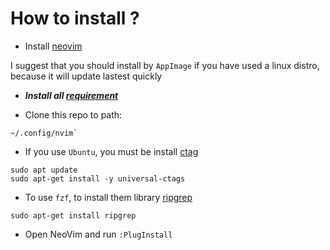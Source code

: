 # How to install ?

- Install [neovim](https://github.com/neovim/neovim/wiki/Installing-Neovim)

I suggest that you should install by `AppImage` if you have used a linux distro, because it will update lastest quickly

- **_Install all [requirement](./Requirements.md)_**

- Clone this repo to path:

```
~/.config/nvim`
```

- If you use `Ubuntu`, you must be install [ctag](https://kulkarniamit.github.io/whatwhyhow/howto/use-vim-ctags.html)

```
sudo apt update
sudo apt-get install -y universal-ctags
```

- To use `fzf`, to install them library [ripgrep](https://www.linode.com/docs/guides/ripgrep-linux-installation/)

```
sudo apt-get install ripgrep
```

- Open NeoVim and run `:PlugInstall`
